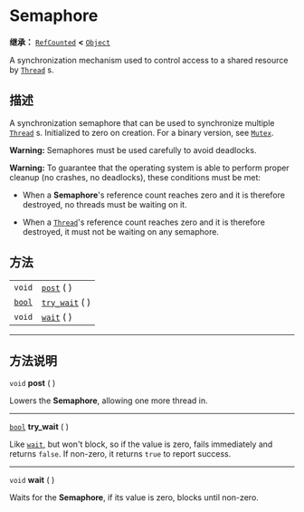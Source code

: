 <!-- ⚠ 请勿编辑本文件 ⚠ -->
<!-- 本文档使用脚本从 WeDot 引擎源码仓库生成。 -->
<!-- 生成脚本：https://github.com/WeDot-Engine/WeDot/tree/4.3/doc/tools/make_md.py； -->
<!-- 原文件：https://github.com/WeDot-Engine/WeDot/tree/4.3/doc/classes/Semaphore.xml。 -->

<div id="_class_semaphore"></div>

# Semaphore

**继承：** [`RefCounted`](class_refcounted.md) **<** [`Object`](class_object.md)

A synchronization mechanism used to control access to a shared resource by [`Thread`](class_thread.md) s.

## 描述

A synchronization semaphore that can be used to synchronize multiple [`Thread`](class_thread.md) s. Initialized to zero on creation. For a binary version, see [`Mutex`](class_mutex.md).

 **Warning:** Semaphores must be used carefully to avoid deadlocks.

 **Warning:** To guarantee that the operating system is able to perform proper cleanup (no crashes, no deadlocks), these conditions must be met:

- When a **Semaphore**'s reference count reaches zero and it is therefore destroyed, no threads must be waiting on it.

- When a [`Thread`](class_thread.md)'s reference count reaches zero and it is therefore destroyed, it must not be waiting on any semaphore.

## 方法

|||
|:-:|:--|
| `void`                  | [`post`](class_semaphore.md#class_semaphore_method_post) ( )         |
| [`bool`](class_bool.md) | [`try_wait`](class_semaphore.md#class_semaphore_method_try_wait) ( ) |
| `void`                  | [`wait`](class_semaphore.md#class_semaphore_method_wait) ( )         |

<!-- rst-class:: classref-section-separator -->

---

## 方法说明

<div id="_class_semaphore_method_post"></div>

`void` **post** ( )<div id="class_semaphore_method_post"></div>

Lowers the **Semaphore**, allowing one more thread in.

<!-- rst-class:: classref-item-separator -->

---

<div id="_class_semaphore_method_try_wait"></div>

[`bool`](class_bool.md) **try_wait** ( )<div id="class_semaphore_method_try_wait"></div>

Like [`wait`](class_semaphore.md#class_semaphore_method_wait), but won't block, so if the value is zero, fails immediately and returns `false`. If non-zero, it returns `true` to report success.

<!-- rst-class:: classref-item-separator -->

---

<div id="_class_semaphore_method_wait"></div>

`void` **wait** ( )<div id="class_semaphore_method_wait"></div>

Waits for the **Semaphore**, if its value is zero, blocks until non-zero.

[^virtual]: 本方法通常需要用户覆盖才能生效。
[^const]: 本方法无副作用，不会修改该实例的任何成员变量。
[^vararg]: 本方法除了能接受在此处描述的参数外，还能够继续接受任意数量的参数。
[^constructor]: 本方法用于构造某个类型。
[^static]: 调用本方法无需实例，可直接使用类名进行调用。
[^operator]: 本方法描述的是使用本类型作为左操作数的有效运算符。
[^bitfield]: 这个值是由下列位标志构成位掩码的整数。
[^void]: 无返回值。
